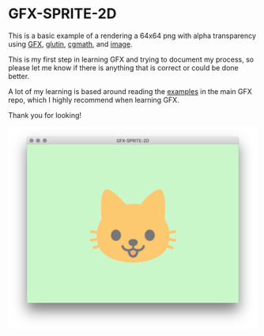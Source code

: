 # GFX-SPRITE-2D

This is a basic example of a rendering a 64x64 png with alpha transparency using [GFX](https://github.com/gfx-rs/gfx), [glutin](https://github.com/tomaka/glutin), [cgmath](https://github.com/brendanzab/cgmath), and [image](https://github.com/PistonDevelopers/image).

This is my first step in learning GFX and trying to document my process, so please let me know if there is anything that is correct or could be done better.

A lot of my learning is based around reading the [examples](https://github.com/gfx-rs/gfx/tree/master/examples) in the main GFX repo, which I highly recommend when learning GFX.

Thank you for looking!

![screenshot](screenshot.png)

